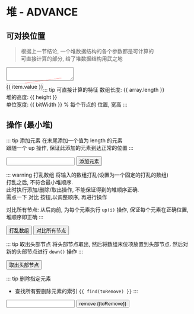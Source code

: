 # 堆 - ADVANCE

## 可对换位置

> 根据上一节结论, 一个堆数据结构的各个参数都是可计算的  
> 可直接计算的部分, 给了堆数据结构用武之地

<div class='input'><textarea v-model='arr'></textarea></div>

<div class='preview'>
  <transition-group name="list-complete" tag="div">
    <div v-for="(item, idx) in arrObj" :key="item.key" class="list-complete-item" :class="{blank: item.blank}" :style="{width: `${bitWidth * item.width}%`}">
        <div class='item-inner'>{{ item.value }}</div>
        <!-- TODO 通过js创建 span, 设计不变的key, 使得对换位置时,连接线不需要消失 -->
        <span v-if='!item.blank && item.oriIdx > 0' class='connect-line' :style='{transform: `scaleX(${(item.lineScale)})`}' @click='switchWithParent(item.oriIdx)'></span>
    </div>
  </transition-group>
</div>

::: tip 可直接计算的特征
数组长度: {{ array.length }}  
堆的高度: {{ height }}  
单位宽度: {{ bitWidth }} %
每个节点的 位置, 宽高
:::

<!-- <span v-for="i in [0,1,2,3,4,5,6,7,8,9,10,11,12,13,14,15,16,21,34,55]" :key='i'>{{ lineId(i) }}</span> -->

## 操作 (最小堆)

::: tip 添加元素
在末尾添加一个值为 length 的元素  
跟随一个 up 操作, 保证此添加的元素到达正常的位置
:::

<div>
    <input v-model='toAdd' :placeholder='`输入要添加的元素 ${array.length}`'/>
    <button @click='addNext(toAdd)'> 添加元素 </button>
</div>

::: warning 打乱数组
将输入的数组打乱(设置为一个固定的打乱的数组)  
打乱之后, 不符合最小堆顺序.  
此时执行添加/删除/取出操作, 不能保证得到的堆顺序正确.  
需点一下 对比 按钮,以调整顺序, 再进行操作

对比所有节点: 从后向前, 为每个元素执行 `up(i)` 操作, 保证每个元素在正确位置, 堆顺序即正确
:::

<div>
    <button @click='shuffle'> 打乱数组 </button>
    <button @click='compareAll' :disabled='loading.compareAll'> 对比所有节点 </button>
</div>

::: tip 取出头部节点
将头部节点取出, 然后将数组末位项放置到头部节点. 然后对新的头部节点进行 `down()` 操作
:::

<div>
    <button @click='poll' :disabled='loading.poll'> 取出头部节点 </button>
</div>

::: tip 删除指定元素
- 查找所有要删除元素的索引 `{{ find(toRemove) }}`
:::

<div>
    <input v-model='toRemove' :placeholder='`输入要删除的元素 ${this.array[0]}`'/>
    <button @click='remove(toRemove)' :disabled='loading.remove'>remove {{toRemove}}</button>    
</div>

<div style='height:200px'></div>

<script>
import './style.css'
import { heap, hyphenate, log2, lineId, idx2ab, getParentId, getChildIds } from './utils'

const shuffled = '18 12 11 3 15 5 2 10 4 8 20 7 16 14 1 9 19 6 13 17 0'
const ordered = '0 1 2 3 4 5 6 7 8 9 10 11 12 13 14 15 16 17 18 19 20'

export default {
    name: 'ordered',
    data() {
        return {
            arr: ordered,
            idx2ab, lineId,
            toAdd: '',
            toRemove: '',
            loading: {
                compareAll: false,
                poll: false
            },   
        }
    },
    computed: {
        array() {
            try {
                const raw = this.arr.trim()
                if (!raw) return []
                return raw.split(/[\s,\-]+/)
            } catch (e) {
                return []
            }
        },
        heap() {
            return heap(this.array)
        },
        height() {
            if (this.array.length === 0) return '-'
            return lineId(this.array.length - 1) + 1
        },
        bitWidth() {
            if (this.array.length === 0) return '-'
            return Math.floor(100000 / Math.pow(2, this.height - 1)) / 1000
        },
        arrObj() {
            if (this.array.length === 0) return []
            return this.array.map((str, idx) => {
                // 使用可计算的公式, 忽略性能
                const lastIdx = this.array.slice(0, idx).lastIndexOf(str)
                const key = lastIdx === -1 ? str : `${str}-${idx}`

                const [a, b] = idx2ab(idx)
                const intervalLength = Math.pow(2, this.height - (a + 1)) - 1
                const siderLength = intervalLength / 2
                const isFirst = b === 0
                const isLast = idx2ab(idx + 1)[1] === 0
                const isLeft = b % 2 === 0

                const item = [{
                    key,
                    value: str,
                    width: 1,
                    lineScale: (isLeft ? 1 : -1) * ((intervalLength + .8) / 2),
                    oriIdx: idx
                },{
                    value: ' ',
                    key: `${idx}-r`,
                    width: isLast ? siderLength : intervalLength,
                    blank: !0
                }]
                if (isFirst) {
                    item.unshift({
                        value: ' ',
                        key: `${idx}-l`,
                        width: siderLength,
                        blank: !0
                    })
                }
                return item
            }).reduce((result, item) => result.concat(item), [])
        }
    },
    methods: {
        switchAB(i1, i2) {
            const newArray = [...this.array]
            const a = newArray[i1]
            const b = newArray[i2]
            newArray[i1] = b
            newArray[i2] = a
            this.$nextTick(() => {
                this.arr = newArray.join(' ')
            })
        },
        switchWithParent(idx) {
            const parentId = getParentId(idx)
            if (parentId < 0) return
            this.switchAB(parentId, idx)
        },
        shuffle() {
            this.arr = this.arr[0] === '0' ? shuffled : ordered
        },
        async addNext() {
            this.arr += ` ${this.toAdd === '' ? this.array.length : this.toAdd}`
            await new Promise(r => setTimeout(r, 500))
            await this.up()
        },
        async up(idx = this.array.length - 1) {
            let currentIdx = idx
            let parentIdx = getParentId(idx)
            while(parentIdx >= 0){
                const [a, b] = [currentIdx, parentIdx].map(i => this.array[i])
                if (+a < +b) {
                    this.switchAB(currentIdx, parentIdx)
                    await new Promise(r => setTimeout(r, 500))
                }
                currentIdx = parentIdx
                parentIdx = getParentId(currentIdx)
            }
        },
        async down(idx = 0) {
            const maxIdx = this.array.length - 1
            let currentIdx = idx
            let nextIdx = null
            let nextVal = null
            while(true) {
                const [leftIdx, rightIdx] = getChildIds(currentIdx)
                if (leftIdx > maxIdx) return
                const [a, b, c] = [currentIdx, leftIdx, rightIdx].map(i => +this.array[i])
                if (rightIdx <= maxIdx && b >= c) {
                    nextIdx = rightIdx
                    nextVal = c
                } else {
                    nextIdx = leftIdx
                    nextVal = b
                }
                if (a <= nextVal) {
                    return
                }
                this.switchAB(currentIdx, nextIdx)
                await new Promise(r => setTimeout(r, 500))
                currentIdx = nextIdx
            }

        },
        async compareAll() {
            this.loading.compareAll = true
            let i
            for(i = this.array.length - 1; i > 0; i--) {
                const parentId = getParentId(i)
                await this.down(parentId)
                // if (+this.array[i] < +this.array[parentId]) {
                    // console.info('i', i, parentId, this.array[i], this.array[parentId], +this.array[i]< +this.array[parentId])
                    // await this.up(i)
                // }
            }
            this.loading.compareAll = false
        },
        async poll() {
            this.loading.poll = true
            const newArray = [...this.array]
            const head = newArray[0]
            newArray[0] = newArray.pop()
            this.arr = newArray.join(' ')
            await new Promise(r => setTimeout(r, 500))
            await this.down(0)
            this.loading.poll = false
            return head
        },
        find(target) {
            return this.array.reduce((result, item, idx) => result.concat(item === target ? [idx] : []), [])
        },
        async remove(target) {
            if (target === '') target = this.array[0]
            let idxes = this.find(target)
            while(idxes.length) {
                let targetIdx = idxes.pop()
                if(targetIdx === this.array.length - 1) {
                    this.arr = this.array.slice(0, this.array.length - 1).join(' ')
                } else {
                    let newArray = [...this.array]
                    newArray[targetIdx] = newArray.pop()
                    this.arr = newArray.join(' ')
                    await new Promise(r => setTimeout(r, 500))

                    const parentIdx = getParentId(targetIdx)
                    const [left] = getChildIds(targetIdx)
                    const [a, b] = [parentIdx, targetIdx].map(i => +this.array[i])
                    const maxLength = this.array.length
                    if (left <= maxLength &&(parentIdx < 0 || a < b)){
                        await this.down(targetIdx)
                    } else {
                        await this.up(targetIdx)
                    }
                }
                await new Promise(r => setTimeout(r, 500))
                idxes = this.find(target)
            }
        }
    }
}
</script>

<style scoped>
.preview{
    position: sticky;
    top: 60px;
}
.list-complete-item {
  transition: all .4s;
  display: flex;
  min-height: 1.4em;
  height: 1.4em;
  line-height: 1.4em;
  float: left;
  justify-content: center;
  align-items: center;
  padding: .5em 0;
  position: relative
}
.item-inner {
  border-radius: 5px;
  box-shadow:inset 0 0 1px #333;
  cursor: pointer;
  min-width: 1.5em;
  text-align: center;
  position: relative
}
.list-complete-move .connect-line{
    display: none;
}
.connect-line{
    position: absolute;
    left: 50%;
    top: -.5em;
    width: 100%;
    height: 1em;
    transform-origin: left;
}
.connect-line:hover{
    cursor: pointer
}
.connect-line::before{
    content: '';
    display: block;
    position: absolute;
    background: red;
    width: 100%;
    height: 100%;
    clip-path: polygon(99% 0, 100% 1%, 1% 100%, 0 99%);
}
.connect-line:hover::before{
    background: blue;
}
.blank .item-inner{
  box-shadow:none;
  cursor: default;
}

.list-complete-enter, .list-complete-leave-to
/* .list-complete-leave-active for below version 2.1.8 */ {
  opacity: 0;
  transform: translateY(30px);
}
.list-complete-leave-active {
  position: absolute;
}
.preview > div{
    overflow: hidden
}
</style>
